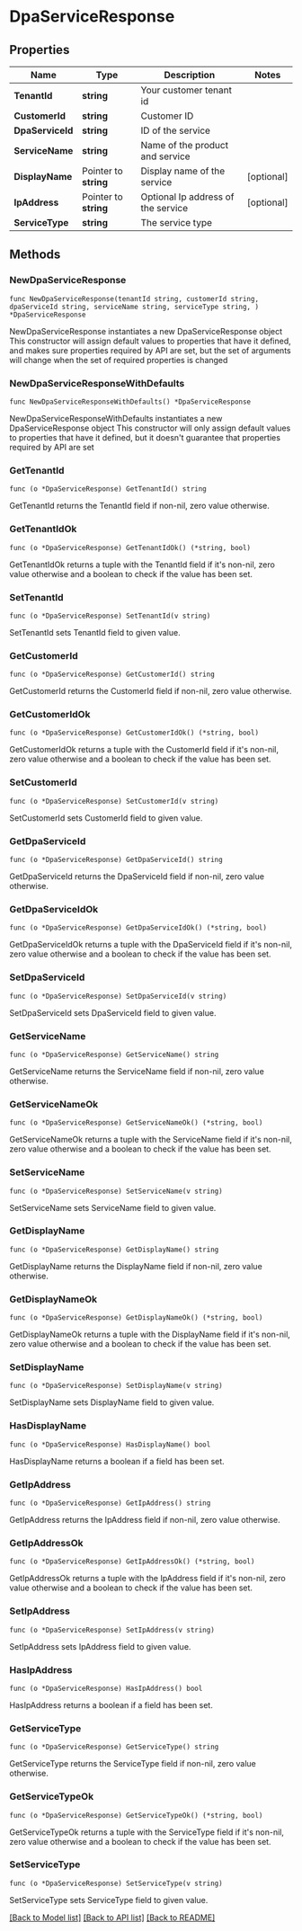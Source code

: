 # DpaServiceResponse

## Properties

Name | Type | Description | Notes
------------ | ------------- | ------------- | -------------
**TenantId** | **string** | Your customer tenant id | 
**CustomerId** | **string** | Customer ID | 
**DpaServiceId** | **string** | ID of the service | 
**ServiceName** | **string** | Name of the product and service | 
**DisplayName** | Pointer to **string** | Display name of the service | [optional] 
**IpAddress** | Pointer to **string** | Optional Ip address of the service | [optional] 
**ServiceType** | **string** | The service type | 

## Methods

### NewDpaServiceResponse

`func NewDpaServiceResponse(tenantId string, customerId string, dpaServiceId string, serviceName string, serviceType string, ) *DpaServiceResponse`

NewDpaServiceResponse instantiates a new DpaServiceResponse object
This constructor will assign default values to properties that have it defined,
and makes sure properties required by API are set, but the set of arguments
will change when the set of required properties is changed

### NewDpaServiceResponseWithDefaults

`func NewDpaServiceResponseWithDefaults() *DpaServiceResponse`

NewDpaServiceResponseWithDefaults instantiates a new DpaServiceResponse object
This constructor will only assign default values to properties that have it defined,
but it doesn't guarantee that properties required by API are set

### GetTenantId

`func (o *DpaServiceResponse) GetTenantId() string`

GetTenantId returns the TenantId field if non-nil, zero value otherwise.

### GetTenantIdOk

`func (o *DpaServiceResponse) GetTenantIdOk() (*string, bool)`

GetTenantIdOk returns a tuple with the TenantId field if it's non-nil, zero value otherwise
and a boolean to check if the value has been set.

### SetTenantId

`func (o *DpaServiceResponse) SetTenantId(v string)`

SetTenantId sets TenantId field to given value.


### GetCustomerId

`func (o *DpaServiceResponse) GetCustomerId() string`

GetCustomerId returns the CustomerId field if non-nil, zero value otherwise.

### GetCustomerIdOk

`func (o *DpaServiceResponse) GetCustomerIdOk() (*string, bool)`

GetCustomerIdOk returns a tuple with the CustomerId field if it's non-nil, zero value otherwise
and a boolean to check if the value has been set.

### SetCustomerId

`func (o *DpaServiceResponse) SetCustomerId(v string)`

SetCustomerId sets CustomerId field to given value.


### GetDpaServiceId

`func (o *DpaServiceResponse) GetDpaServiceId() string`

GetDpaServiceId returns the DpaServiceId field if non-nil, zero value otherwise.

### GetDpaServiceIdOk

`func (o *DpaServiceResponse) GetDpaServiceIdOk() (*string, bool)`

GetDpaServiceIdOk returns a tuple with the DpaServiceId field if it's non-nil, zero value otherwise
and a boolean to check if the value has been set.

### SetDpaServiceId

`func (o *DpaServiceResponse) SetDpaServiceId(v string)`

SetDpaServiceId sets DpaServiceId field to given value.


### GetServiceName

`func (o *DpaServiceResponse) GetServiceName() string`

GetServiceName returns the ServiceName field if non-nil, zero value otherwise.

### GetServiceNameOk

`func (o *DpaServiceResponse) GetServiceNameOk() (*string, bool)`

GetServiceNameOk returns a tuple with the ServiceName field if it's non-nil, zero value otherwise
and a boolean to check if the value has been set.

### SetServiceName

`func (o *DpaServiceResponse) SetServiceName(v string)`

SetServiceName sets ServiceName field to given value.


### GetDisplayName

`func (o *DpaServiceResponse) GetDisplayName() string`

GetDisplayName returns the DisplayName field if non-nil, zero value otherwise.

### GetDisplayNameOk

`func (o *DpaServiceResponse) GetDisplayNameOk() (*string, bool)`

GetDisplayNameOk returns a tuple with the DisplayName field if it's non-nil, zero value otherwise
and a boolean to check if the value has been set.

### SetDisplayName

`func (o *DpaServiceResponse) SetDisplayName(v string)`

SetDisplayName sets DisplayName field to given value.

### HasDisplayName

`func (o *DpaServiceResponse) HasDisplayName() bool`

HasDisplayName returns a boolean if a field has been set.

### GetIpAddress

`func (o *DpaServiceResponse) GetIpAddress() string`

GetIpAddress returns the IpAddress field if non-nil, zero value otherwise.

### GetIpAddressOk

`func (o *DpaServiceResponse) GetIpAddressOk() (*string, bool)`

GetIpAddressOk returns a tuple with the IpAddress field if it's non-nil, zero value otherwise
and a boolean to check if the value has been set.

### SetIpAddress

`func (o *DpaServiceResponse) SetIpAddress(v string)`

SetIpAddress sets IpAddress field to given value.

### HasIpAddress

`func (o *DpaServiceResponse) HasIpAddress() bool`

HasIpAddress returns a boolean if a field has been set.

### GetServiceType

`func (o *DpaServiceResponse) GetServiceType() string`

GetServiceType returns the ServiceType field if non-nil, zero value otherwise.

### GetServiceTypeOk

`func (o *DpaServiceResponse) GetServiceTypeOk() (*string, bool)`

GetServiceTypeOk returns a tuple with the ServiceType field if it's non-nil, zero value otherwise
and a boolean to check if the value has been set.

### SetServiceType

`func (o *DpaServiceResponse) SetServiceType(v string)`

SetServiceType sets ServiceType field to given value.



[[Back to Model list]](../README.md#documentation-for-models) [[Back to API list]](../README.md#documentation-for-api-endpoints) [[Back to README]](../README.md)


